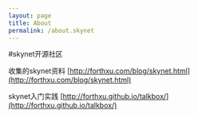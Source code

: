 ```yaml
---
layout: page
title: About
permalink: /about.skynet
---
```


#skynet开源社区

收集的skynet资料 [http://forthxu.com/blog/skynet.html](http://forthxu.com/blog/skynet.html)

skynet入门实践 [http://forthxu.github.io/talkbox/](http://forthxu.github.io/talkbox/)
